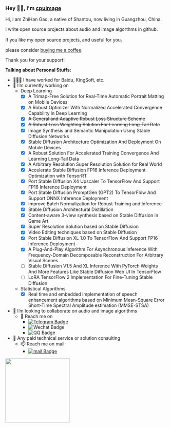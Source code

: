 ### Hey 👋🏽, I'm [cpuimage](https://www.cnblogs.com/cpuimage)

Hi, I am ZhiHan Gao, a native of Shantou, now living in Guangzhou, China.

I write open source projects about audio and image algorthms in github. 

If you like my open source projects, and useful for you，

please consider [buying me a coffee](https://www.paypal.com/paypalme/cpuimage/5.0).

Thank you for your support!

**Talking about Personal Stuffs:**

- 👨🏽‍💻 I have worked for Baidu, KingSoft, etc.
- 🌱 I’m currently working on  
    * Deep Learning  
         - [x] A Trimap-Free Solution for Real-Time Automatic Portrait Matting on Mobile Devices
         - [x] A Robust Optimizer With Normalized Accelerated Convergence Capability in Deep Learning
         - [x] ~~A General and Adaptive Robust Loss Structure Scheme~~
         - [x] ~~A Robust Loss Weighting Solution For Learning Long-Tail Data~~
         - [x] Image Synthesis and Semantic Manipulation Using Stable Diffusion Networks
         - [x] Stable Diffusion Architecture Optimization And Deployment On Mobile Devices
         - [x] A Robust Solution For Accelerated Training Convergence And Learning Long-Tail Data
         - [x] A Arbitrary Resolution Super Resolution Solution for Real World
         - [x] Accelerate Stable Diffusion FP16 Inference Deployment Optimization with TensorRT
         - [x] Port Stable Diffusion X4 Upscaler To TensorFlow And Support FP16 Inference Deployment
         - [x] Port Stable Diffusion PromptGen (GPT2) To TensorFlow And Support ONNX Inference Deployment
         - [x] ~~Improve Batch Normalization for Robust Training and Inference~~
         - [x] Stable Diffusion Architectural Distillation
         - [x] Content-aware 3-view synthesis based on Stable Diffusion in Game Art
         - [x] Super Resolution Solution based on Stable Diffusion
         - [x] Video Editing techniques based on Stable Diffusion
         - [x] Port Stable Diffusion XL 1.0 To TensorFlow And Support FP16 Inference Deployment
         - [x] A Plug-And-Play Algorithm For Asynchronous Inference With Frequency-Domain Decomposable Reconstruction For Arbitrary Visual Scenes
         - [ ] Stable Diffusion V1.5 And XL Inference With PyTorch Weights And More Features Like Stable Diffusion Web UI In TensorFlow
         - [ ] LoRA TensorFlow 2 Implementation For Fine-Tuning Stable Diffusion
               
    * Statistical Algorithms  
         - [x] Real time and embedded implementation of speech enhancement algorithms based on Minimum Mean-Square Error Short-Time Spectral Amplitude estimation (MMSE-STSA)
- 👯 I’m looking to collaborate on audio and image algorithms
     - 🤔 Reach me on 
          - [![Telegram Badge](https://img.shields.io/badge/cpuimage-blue?style=flat&logo=telegram&logoColor=white)](https://t.me/cpuimage)
          - ![Wechat Badge](https://img.shields.io/badge/DbgMonks-7BB32E?style=flat&logo=wechat&logoColor=white)
          - ![QQ Badge](https://img.shields.io/badge/200759103-blue?style=flat&logo=tencent-qq&logoColor=white)
- 💬 Any paid technical service or solution consulting
    - 📫 Reach me on mail:
       - [![mail Badge](https://img.shields.io/badge/gaozhihan@vip.qq.com-D14836?logo=gmail&logoColor=white)](mailto:gaozhihan@vip.qq.com)

<a href="https://github.com/cpuimage/cpuimage">
  <img height=200 align="center" src="https://github-readme-stats.vercel.app/api?username=cpuimage" />
</a>
